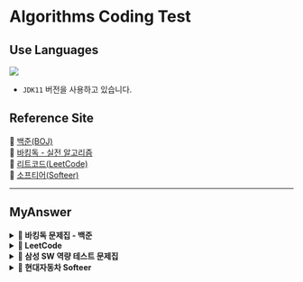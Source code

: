 # Algorithms Coding Test

## Use Languages

<img src="https://img.shields.io/badge/-Java-red?logo=Java&logoColor=white&style=flat-square"/></a>  
- `JDK11` 버전을 사용하고 있습니다.

## Reference Site

📝 [백준(BOJ)](https://www.acmicpc.net/) </br>
📝 [바킹독 - 실전 알고리즘](https://github.com/encrypted-def/basic-algo-lecture/tree/master) </br>
📝 [리트코드(LeetCode)](https://leetcode.com/problemset/) </br>
📝 [소프티어(Softeer)](https://softeer.ai/practice) </br>

---

## MyAnswer

<details><summary><b> 🚀 바킹독 문제집 - 백준</b></summary>
<div>
<blockquote>

|  번호  |                             주제                             |                                              진행도                                               |
|:----:|:----------------------------------------------------------:|:----------------------------------------------------------------------------------------------:|
| 0x05 |           [스택](src/baa_kingDog/stack/README.md)            |  ![100%](https://progress-bar.dev/6/?scale=8&title=progress&width=500&color=babaca&suffix=/8)  |
| 0x06 |            [큐](src/baa_kingDog/queue/README.md)            |  ![100%](https://progress-bar.dev/3/?scale=3&title=progress&width=500&color=babaca&suffix=/3)  |
| 0x07 |            [덱](src/baa_kingDog/deque/README.md)            |  ![100%](https://progress-bar.dev/3/?scale=4&title=progress&width=500&color=babaca&suffix=/4)  |
| 0x08 |                      스택의 활용(수식의 괄호 쌍)                      |  ![100%](https://progress-bar.dev/0/?scale=5&title=progress&width=500&color=babaca&suffix=/5)  |
| 0x09 |            [BFS](src/baa_kingDog/bfs/README.md)            | ![100%](https://progress-bar.dev/4/?scale=30&title=progress&width=500&color=babaca&suffix=/30) |
| 0x0B |         [재귀](src/baa_kingDog/recursion/README.md)          | ![100%](https://progress-bar.dev/4/?scale=10&title=progress&width=500&color=babaca&suffix=/10) |
| 0x0C |       [백트래킹](src/baa_kingDog/backtracking/README.md)       | ![100%](https://progress-bar.dev/8/?scale=20&title=progress&width=500&color=babaca&suffix=/20) |
| 0x0D |                           시뮬레이션                            | ![100%](https://progress-bar.dev/0/?scale=61&title=progress&width=500&color=babaca&suffix=/61) |
| 0x0E |                            정렬 I                            |  ![100%](https://progress-bar.dev/0/?scale=8&title=progress&width=500&color=babaca&suffix=/8)  |
| 0x0F |                           정렬 II                            |  ![100%](https://progress-bar.dev/0/?scale=9&title=progress&width=500&color=babaca&suffix=/9)  |
| 0x10 | [다이나믹 프로그래밍](src/baa_kingDog/dynamicProgramming/README.md) | ![100%](https://progress-bar.dev/2/?scale=44&title=progress&width=500&color=babaca&suffix=/44) |
| 0x11 |                            그리디                             | ![100%](https://progress-bar.dev/0/?scale=17&title=progress&width=500&color=babaca&suffix=/17) |
| 0x12 |                             수학                             | ![100%](https://progress-bar.dev/0/?scale=39&title=progress&width=500&color=babaca&suffix=/39) |
| 0x13 |                            이분탐색                            | ![100%](https://progress-bar.dev/0/?scale=21&title=progress&width=500&color=babaca&suffix=/21) |
| 0x14 |                           투 포인터                            | ![100%](https://progress-bar.dev/0/?scale=11&title=progress&width=500&color=babaca&suffix=/11) |
| 0x15 |                             해시                             | ![100%](https://progress-bar.dev/0/?scale=10&title=progress&width=500&color=babaca&suffix=/10) |
| 0x16 |                          이진 검색 트리                          |  ![100%](https://progress-bar.dev/0/?scale=7&title=progress&width=500&color=babaca&suffix=/7)  |
| 0x17 |                           우선순위 큐                           |  ![100%](https://progress-bar.dev/0/?scale=8&title=progress&width=500&color=babaca&suffix=/8)  |
</blockquote>
</div>
</details>

<details><summary><b> 🚀 LeetCode </b></summary>
<div>
<h3> Array </h3>
<blockquote>

|  번호  |                        주제                         | 난이도 |
|:----:|:-------------------------------------------------:|:---:|
| 0001 | [Two Sum](https://leetcode.com/problems/two-sum/) | `easy`|

</blockquote>

<h3> Linked List </h3>
<blockquote>

|  번호  |                                     주제                                      | 난이도 |
|:----:|:---------------------------------------------------------------------------:|:---:|
| 0206 | [Reverse a Linked List](https://leetcode.com/problems/reverse-linked-list/) | `easy`|

</blockquote>
</div>
</details>


<details><summary><b> 🚀 삼성 SW 역량 테스트 문제집</b></summary>
<div>
<blockquote>
  <ul>
    <li><a href='https://github.com/IToriginal/AlgorithmCT/blob/main/src/baekjoon/%EC%82%BC%EC%84%B1A%ED%98%95/%EC%8B%9C%ED%97%98%EA%B0%90%EB%8F%85_13458/Main.java'>BOJ13458 - 시험 감독</a> : 수학, 사칙연산</li>
    <li><a href='https://github.com/IToriginal/AlgorithmCT/blob/main/src/baekjoon/%EC%82%BC%EC%84%B1A%ED%98%95/%EC%A3%BC%EC%82%AC%EC%9C%84%EA%B5%B4%EB%A6%AC%EA%B8%B0_14499/Main.java'>BOJ14499 - 주사위 굴리기</a> : 구현, 시뮬레이션 </li>
    <li><a href='https://github.com/IToriginal/AlgorithmCT/blob/main/src/baekjoon/%EC%82%BC%EC%84%B1A%ED%98%95/%ED%87%B4%EC%82%AC_14501/Main.java'>BOJ14501 - 퇴사</a> : 백트래킹(Backtracking)</li>
  </ul>
</blockquote>
</div>
</details>

<details><summary><b> 🚀 현대자동차 Softeer </b></summary>
<div>
<blockquote>
  <ul>
    <li><a href='https://softeer.ai/practice/6283'>Level2 - 8단 변속기</a> : 구현</li>
    <li><a href='https://softeer.ai/practice/6280'>Level2 - 지도 자동 구축</a> : 구현</li>
    <li><a href='https://softeer.ai/practice/6282'>Level2 - 장애물 인식 프로그램</a> : BFS</li>
    <li><a href='https://softeer.ai/practice/6284'>Level2 - 바이러스</a> : 구현</li>
    <li><a href='https://softeer.ai/practice/6270'>Level2 - GBC</a> : 구현</li>
    <li><a href='https://softeer.ai/practice/6269'>Level2 - 비밀 메뉴</a> : 구현</li>
    <li><a href='https://softeer.ai/practice/6294'>Level3 - 성적평균</a> : 구현</li>
  </ul>
</blockquote>
</div>
</details>
